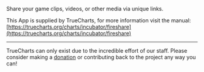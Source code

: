 Share your game clips, videos, or other media via unique links.

This App is supplied by TrueCharts, for more information visit the manual: [https://truecharts.org/charts/incubator/fireshare](https://truecharts.org/charts/incubator/fireshare)

---

TrueCharts can only exist due to the incredible effort of our staff.
Please consider making a [donation](https://truecharts.org/about/sponsor) or contributing back to the project any way you can!
